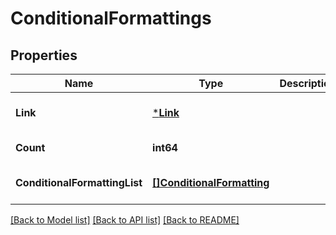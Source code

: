 # ConditionalFormattings

## Properties
Name | Type | Description | Notes
------------ | ------------- | ------------- | -------------
**Link** | [***Link**](Link.md) |  | [optional] [default to null]
**Count** | **int64** |  | [default to null]
**ConditionalFormattingList** | [**[]ConditionalFormatting**](ConditionalFormatting.md) |  | [optional] [default to null]

[[Back to Model list]](../README.md#documentation-for-models) [[Back to API list]](../README.md#documentation-for-api-endpoints) [[Back to README]](../README.md)



